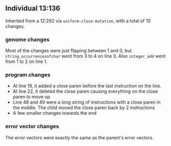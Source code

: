 ## Individual 13:136

Inherited from a 12:292 via `uniform-close-mutation`, with a total of 10 changes.

### genome changes

Most of the changes were just flipping between 1 and 0, but `string_occurrencesofchar` went from 3 to 4 on line 3. Also `integer_add` went from 1 to 2 on line 1.

### program changes

- At line 19, it added a close paren before the last instruction on the line.
- At line 22, it deleted the close paren causing everything on the close paren to move up
- Line 48 and 49 were a long string of instructions with a close paren in the middle. The child moved the close paren back by 2 instructions
- A few smaller changes towards the end 

### error vector changes

The error vectors were exactly the same as the parent's error vectors.


